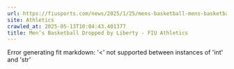 ```yaml
---
url: https://fiusports.com/news/2025/1/25/mens-basketball-mens-basketball-downed-by-liberty-at-home.aspx
site: Athletics
crawled_at: 2025-05-13T10:04:43.401377
title: Men’s Basketball Dropped by Liberty - FIU Athletics
---
```


Error generating fit markdown: '<' not supported between instances of 'int' and 'str'